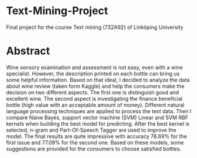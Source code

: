 # Text-Mining-Project

Final project for the course Text mining (732A92) of Linköping University

# Abstract
Wine sensory examination and assessment is not easy, even with a wine specialist. However, the description printed on each bottle can bring us some helpful information. Based on that ideal, I decided to analyze the data about wine review (taken form Kaggle) and help the consumers make the decision on two different aspects. The first one is distinguish good and excellent wine. The second aspect is investigating the finance beneficial bottle (high value with an acceptable amount of money). Different natural language processing techniques are applied to process the text data. Then I compare Naive Bayes, support vector machine (SVM) Linear and SVM RBF kernels when building the best model for predicting. After the best kernel is selected, n-gram and Part-Of-Speech Tagger are used to improve the model. The final results are quite impressive with accuracy 78.69% for the first issue and 77.09% for the second one. Based on these models, some suggestions are provided for the consumers to choose satisfied bottles.
